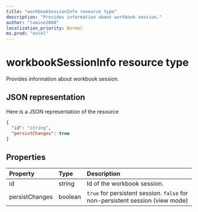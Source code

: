 ```yaml
---
title: "workbookSessionInfo resource type"
description: "Provides information about workbook session."
author: "lumine2008"
localization_priority: Normal
ms.prod: "excel"
---
```


# workbookSessionInfo resource type

Provides information about workbook session.


## JSON representation

Here is a JSON representation of the resource

<!-- {
  "blockType": "resource",
  "optionalProperties": [  ],
  "@odata.type": "microsoft.graph.workbookSessionInfo"
}-->

```json
{
  "id": "string",
  "persistChanges": true
}
```

## Properties

| Property | Type  | Description                               |
|:---------|:------|:------------------------------------------|
| id  | string | Id of the workbook session. |
| persistChanges | boolean |  `true` for persistent session. `false` for non-persistent session (view mode) |

